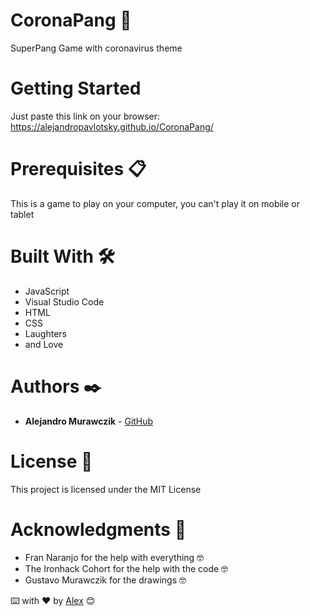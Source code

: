 # CoronaPang 🚀
SuperPang Game with coronavirus theme

# Getting Started

Just paste this link on your browser: https://alejandropavlotsky.github.io/CoronaPang/

# Prerequisites 📋

This is a game to play on your computer, you can't play it on mobile or tablet


# Built With 🛠️

* JavaScript
* Visual Studio Code
* HTML
* CSS
* Laughters
* and Love


# Authors ✒️

* **Alejandro Murawczik** - [GitHub](https://github.com/alejandropavlotsky?tab=repositories)

# License 📄

This project is licensed under the MIT License

# Acknowledgments 🎁

* Fran Naranjo for the help with everything 🤓
* The Ironhack Cohort for the help with the code 🤓
* Gustavo Murawczik for the drawings 🤓

⌨️ with ❤️ by [Alex](https://github.com/alejandropavlotsky?tab=repositories) 😊
